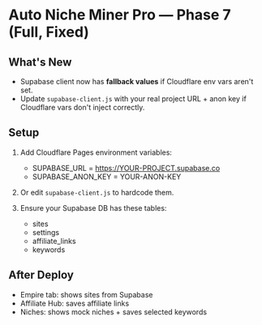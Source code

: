 
# Auto Niche Miner Pro — Phase 7 (Full, Fixed)

## What's New
- Supabase client now has **fallback values** if Cloudflare env vars aren't set.
- Update `supabase-client.js` with your real project URL + anon key if Cloudflare vars don't inject correctly.

## Setup
1. Add Cloudflare Pages environment variables:
   - SUPABASE_URL = https://YOUR-PROJECT.supabase.co
   - SUPABASE_ANON_KEY = YOUR-ANON-KEY

2. Or edit `supabase-client.js` to hardcode them.

3. Ensure your Supabase DB has these tables:
   - sites
   - settings
   - affiliate_links
   - keywords

## After Deploy
- Empire tab: shows sites from Supabase
- Affiliate Hub: saves affiliate links
- Niches: shows mock niches + saves selected keywords
